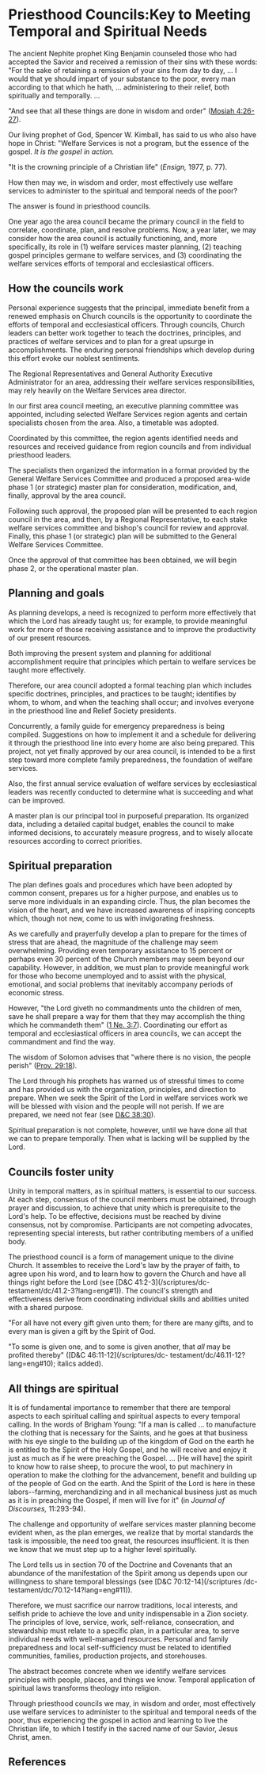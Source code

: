 # Priesthood Councils:Key to Meeting Temporal and Spiritual Needs

The ancient Nephite prophet King Benjamin counseled those who had accepted the
Savior and received a remission of their sins with these words: "For the sake
of retaining a remission of your sins from day to day, ... I would that ye
should impart of your substance to the poor, every man according to that which
he hath, ... administering to their relief, both spiritually and temporally. ...

"And see that all these things are done in wisdom and order" ([Mosiah
4:26-27](/scriptures/bofm/mosiah/4.26-27?lang=eng#25)).

Our living prophet of God, Spencer W. Kimball, has said to us who also have
hope in Christ: "Welfare Services is not a program, but the essence of the
gospel. _It is the gospel in action._

"It is the crowning principle of a Christian life" (_Ensign,_ 1977, p. 77).

How then may we, in wisdom and order, most effectively use welfare services to
administer to the spiritual and temporal needs of the poor?

The answer is found in priesthood councils.

One year ago the area council became the primary council in the field to
correlate, coordinate, plan, and resolve problems. Now, a year later, we may
consider how the area council is actually functioning, and, more specifically,
its role in (1) welfare services master planning, (2) teaching gospel
principles germane to welfare services, and (3) coordinating the welfare
services efforts of temporal and ecclesiastical officers.

## How the councils work

Personal experience suggests that the principal, immediate benefit from a
renewed emphasis on Church councils is the opportunity to coordinate the
efforts of temporal and ecclesiastical officers. Through councils, Church
leaders can better work together to teach the doctrines, principles, and
practices of welfare services and to plan for a great upsurge in
accomplishments. The enduring personal friendships which develop during this
effort evoke our noblest sentiments.

The Regional Representatives and General Authority Executive Administrator for
an area, addressing their welfare services responsibilities, may rely heavily
on the Welfare Services area director.

In our first area council meeting, an executive planning committee was
appointed, including selected Welfare Services region agents and certain
specialists chosen from the area. Also, a timetable was adopted.

Coordinated by this committee, the region agents identified needs and
resources and received guidance from region councils and from individual
priesthood leaders.

The specialists then organized the information in a format provided by the
General Welfare Services Committee and produced a proposed area-wide phase 1
(or strategic) master plan for consideration, modification, and, finally,
approval by the area council.

Following such approval, the proposed plan will be presented to each region
council in the area, and then, by a Regional Representative, to each stake
welfare services committee and bishop's council for review and approval.
Finally, this phase 1 (or strategic) plan will be submitted to the General
Welfare Services Committee.

Once the approval of that committee has been obtained, we will begin phase 2,
or the operational master plan.

## Planning and goals

As planning develops, a need is recognized to perform more effectively that
which the Lord has already taught us; for example, to provide meaningful work
for more of those receiving assistance and to improve the productivity of our
present resources.

Both improving the present system and planning for additional accomplishment
require that principles which pertain to welfare services be taught more
effectively.

Therefore, our area council adopted a formal teaching plan which includes
specific doctrines, principles, and practices to be taught; identifies by
whom, to whom, and when the teaching shall occur; and involves everyone in the
priesthood line and Relief Society presidents.

Concurrently, a family guide for emergency preparedness is being compiled.
Suggestions on how to implement it and a schedule for delivering it through
the priesthood line into every home are also being prepared. This project, not
yet finally approved by our area council, is intended to be a first step
toward more complete family preparedness, the foundation of welfare services.

Also, the first annual service evaluation of welfare services by
ecclesiastical leaders was recently conducted to determine what is succeeding
and what can be improved.

A master plan is our principal tool in purposeful preparation. Its organized
data, including a detailed capital budget, enables the council to make
informed decisions, to accurately measure progress, and to wisely allocate
resources according to correct priorities.

## Spiritual preparation

The plan defines goals and procedures which have been adopted by common
consent, prepares us for a higher purpose, and enables us to serve more
individuals in an expanding circle. Thus, the plan becomes the vision of the
heart, and we have increased awareness of inspiring concepts which, though not
new, come to us with invigorating freshness.

As we carefully and prayerfully develop a plan to prepare for the times of
stress that are ahead, the magnitude of the challenge may seem overwhelming.
Providing even temporary assistance to 15 percent or perhaps even 30 percent
of the Church members may seem beyond our capability. However, in addition, we
must plan to provide meaningful work for those who become unemployed and to
assist with the physical, emotional, and social problems that inevitably
accompany periods of economic stress.

However, "the Lord giveth no commandments unto the children of men, save he
shall prepare a way for them that they may accomplish the thing which he
commandeth them" ([1 Ne. 3:7](/scriptures/bofm/1-ne/3.7?lang=eng#6)).
Coordinating our effort as temporal and ecclesiastical officers in area
councils, we can accept the commandment and find the way.

The wisdom of Solomon advises that "where there is no vision, the people
perish" ([Prov. 29:18](/scriptures/ot/prov/29.18?lang=eng#17)).

The Lord through his prophets has warned us of stressful times to come and has
provided us with the organization, principles, and direction to prepare. When
we seek the Spirit of the Lord in welfare services work we will be blessed
with vision and the people will not perish. If we are prepared, we need not
fear (see [D&amp;C 38:30](/scriptures/dc-testament/dc/38.30?lang=eng#29)).

Spiritual preparation is not complete, however, until we have done all that we
can to prepare temporally. Then what is lacking will be supplied by the Lord.

## Councils foster unity

Unity in temporal matters, as in spiritual matters, is essential to our
success. At each step, consensus of the council members must be obtained,
through prayer and discussion, to achieve that unity which is prerequisite to
the Lord's help. To be effective, decisions must be reached by divine
consensus, not by compromise. Participants are not competing advocates,
representing special interests, but rather contributing members of a unified
body.

The priesthood council is a form of management unique to the divine Church. It
assembles to receive the Lord's law by the prayer of faith, to agree upon his
word, and to learn how to govern the Church and have all things right before
the Lord (see [D&amp;C 41:2-3](/scriptures/dc-
testament/dc/41.2-3?lang=eng#1)). The council's strength and effectiveness
derive from coordinating individual skills and abilities united with a shared
purpose.

"For all have not every gift given unto them; for there are many gifts, and to
every man is given a gift by the Spirit of God.

"To some is given one, and to some is given another, that _all_ may be
profited thereby" ([D&amp;C 46:11-12](/scriptures/dc-
testament/dc/46.11-12?lang=eng#10); italics added).

## All things are spiritual

It is of fundamental importance to remember that there are temporal aspects to
each spiritual calling and spiritual aspects to every temporal calling. In the
words of Brigham Young: "If a man is called ... to manufacture the clothing that
is necessary for the Saints, and he goes at that business with his eye single
to the building up of the kingdom of God on the earth he is entitled to the
Spirit of the Holy Gospel, and he will receive and enjoy it just as much as if
he were preaching the Gospel. ... [He will have] the spirit to know how to raise
sheep, to procure the wool, to put machinery in operation to make the clothing
for the advancement, benefit and building up of the people of God on the
earth. And the Spirit of the Lord is here in these labors--farming,
merchandizing and in all mechanical business just as much as it is in
preaching the Gospel, if men will live for it" (in _Journal of Discourses,_
11:293-94).

The challenge and opportunity of welfare services master planning become
evident when, as the plan emerges, we realize that by mortal standards the
task is impossible, the need too great, the resources insufficient. It is then
we know that we must step up to a higher level spiritually.

The Lord tells us in section 70 of the Doctrine and Covenants that an
abundance of the manifestation of the Spirit among us depends upon our
willingness to share temporal blessings (see [D&amp;C 70:12-14](/scriptures
/dc-testament/dc/70.12-14?lang=eng#11)).

Therefore, we must sacrifice our narrow traditions, local interests, and
selfish pride to achieve the love and unity indispensable in a Zion society.
The principles of love, service, work, self-reliance, consecration, and
stewardship must relate to a specific plan, in a particular area, to serve
individual needs with well-managed resources. Personal and family preparedness
and local self-sufficiency must be related to identified communities,
families, production projects, and storehouses.

The abstract becomes concrete when we identify welfare services principles
with people, places, and things we know. Temporal application of spiritual
laws transforms theology into religion.

Through priesthood councils we may, in wisdom and order, most effectively use
welfare services to administer to the spiritual and temporal needs of the
poor, thus experiencing the gospel in action and learning to live the
Christian life, to which I testify in the sacred name of our Savior, Jesus
Christ, amen.

## References


